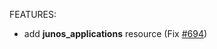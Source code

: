 <!-- markdownlint-disable-file MD013 MD041 -->
FEATURES:

* add **junos_applications** resource (Fix [#694](https://github.com/jeremmfr/terraform-provider-junos/issues/694))
